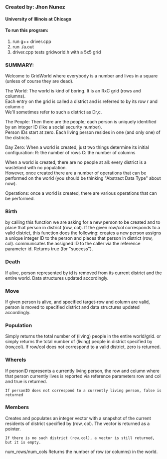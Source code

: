 <h3> Created by: Jhon Nunez </h3>
<h4> University of Illinois at Chicago </h4>
<h4> To run this program: </h4>

 1. run g++ driver.cpp
 2. run ./a.out 
 3. driver.cpp tests gridworld.h with a 5x5 grid

<h3> SUMMARY: </h3>

Welcome to GridWorld where everybody is a number and lives in a square (unless of course they are dead).                

The World:  The world is kind of boring.  It is an RxC grid (rows and columns).  
Each entry on the grid is called a district and is referred to by its row r and column c   
We’ll sometimes refer to such a district as Dr,c.

The People:  Then there are the people; each person is uniquely identified by an integer ID (like a social security number).   
Person IDs start at zero.  Each living person resides in one (and only one) of the districts.

Day Zero:  When a world is created, just two things determine its initial configuration:
	R:  the number of rows
	C:  the number of columns

When a world is created, there are no people at all:  every district is a wasteland with no population.  
However, once created there are a number of operations that can be performed on the world 
(you should be thinking "Abstract Data Type" about now).

Operations:  once a world is created, there are various operations that can be performed.  

  <h3> Birth </h3>
	by calling this function we are asking for a new person to be created and to place that person in district (row, col).
	If the given row/col corresponds to a valid district, this function does the following:
	creates a new person
	assigns a unique integer ID to the person and 
	places that person  in district (row, col).
	communicates the assigned ID to the caller via the reference parameter id.
	Returns true (for "success").

  <h3> Death </h3>
	If alive, person represented by id  is removed from its current district and the entire world.  
	Data structures updated accordingly.

  <h3> Move </h3>
	If given person is alive, and specified target-row
	and column are valid, person is moved to specified district and
     	data structures updated accordingly.
  
  <h3> Population </h3>
	Simply returns the  total number of (living) people in the entire world/grid.
	or
	simply returns the  total number of (living) people in district specified by (row,col).  
	If row/col does not correspond to a valid district, zero is returned.

   <h3> WhereIs </h3>
	If personID represents a currently living person, the row and column where that person currently 
	lives is reported via reference parameters row and col and true is returned.  

	If personID does not correspond to a currently living person, false is returned

  <h3> Members </h3>
	Creates and populates an integer vector with a snapshot of the current residents of district specified by (row, col).  
	The vector is returned as a pointer.

	If there is no such district (row,col), a vector is still returned, but it is empty.

  num_rows/num_cols
	Returns the number of row (or columns) in the world.  


